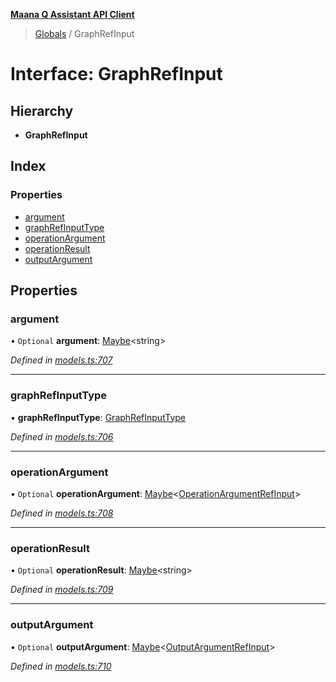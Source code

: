 **[Maana Q Assistant API Client](../README.md)**

> [Globals](../README.md) / GraphRefInput

# Interface: GraphRefInput

## Hierarchy

* **GraphRefInput**

## Index

### Properties

* [argument](graphrefinput.md#argument)
* [graphRefInputType](graphrefinput.md#graphrefinputtype)
* [operationArgument](graphrefinput.md#operationargument)
* [operationResult](graphrefinput.md#operationresult)
* [outputArgument](graphrefinput.md#outputargument)

## Properties

### argument

• `Optional` **argument**: [Maybe](../README.md#maybe)\<string>

*Defined in [models.ts:707](https://github.com/maana-io/q-assistant-client/blob/develop/src/models.ts#L707)*

___

### graphRefInputType

•  **graphRefInputType**: [GraphRefInputType](../enums/graphrefinputtype.md)

*Defined in [models.ts:706](https://github.com/maana-io/q-assistant-client/blob/develop/src/models.ts#L706)*

___

### operationArgument

• `Optional` **operationArgument**: [Maybe](../README.md#maybe)\<[OperationArgumentRefInput](operationargumentrefinput.md)>

*Defined in [models.ts:708](https://github.com/maana-io/q-assistant-client/blob/develop/src/models.ts#L708)*

___

### operationResult

• `Optional` **operationResult**: [Maybe](../README.md#maybe)\<string>

*Defined in [models.ts:709](https://github.com/maana-io/q-assistant-client/blob/develop/src/models.ts#L709)*

___

### outputArgument

• `Optional` **outputArgument**: [Maybe](../README.md#maybe)\<[OutputArgumentRefInput](outputargumentrefinput.md)>

*Defined in [models.ts:710](https://github.com/maana-io/q-assistant-client/blob/develop/src/models.ts#L710)*
